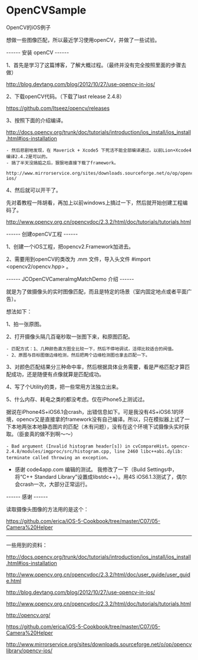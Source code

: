 OpenCVSample
============

OpenCV的iOS例子


想做一些图像匹配，所以最近学习使用openCV，并做了一些试验。


------ 安装 openCV ------

1、首先是学习了这篇博客，了解大概过程。（最终并没有完全按照里面的步骤去做）

http://blog.devtang.com/blog/2012/10/27/use-opencv-in-ios/

2、下载openCV代码。（下载了last release 2.4.8）

https://github.com/Itseez/opencv/releases

3、按照下面的介绍编译。

http://docs.opencv.org/trunk/doc/tutorials/introduction/ios_install/ios_install.html#ios-installation

    - 然后悲剧地发现，在 Maverick + Xcode5 下死活不能全部编译通过。以前Lion+Xcode4编译2.4.2是可以的。
    - 搞了半天没搞掂之后，狠狠地直接下载了framework。
    
    http://www.mirrorservice.org/sites/downloads.sourceforge.net/o/op/opencvlibrary/opencv-ios/
    
4、然后就可以开干了。

先对着教程一阵胡看，再加上以前windows上搞过一下，然后就开始创建工程编码了。

http://www.opencv.org.cn/opencvdoc/2.3.2/html/doc/tutorials/tutorials.html


------ 创建openCV工程 ------

1、创建一个iOS工程，把opencv2.Framework加进去。

2、需要用到openCV的类改为 .mm 文件，导入头文件  #import <opencv2/opencv.hpp>  。



------ JCOpenCVCameraImgMatchDemo 介绍 ------

就是为了做摄像头的实时图像匹配，而且是特定的场景（室内固定地点或者平面广告）。

想法如下：

1、拍一张原图。

2、打开摄像头隔几百毫秒取一张图下来，和原图匹配。

    - 匹配方式：1、几种颜色直方图全比较一下，然后不停地调试，活得比较适合的阀值。
    - 2、原图与目标图做边缘检测，然后把两个边缘检测图也拿去匹配一下。

3、对颜色匹配结果分三种命中率，然后根据具体业务需要，看是严格匹配才算匹配成功，还是随便有点像就算是匹配成功。

4、写了个Utility的类，把一些常用方法独立出来。

5、什么内存、耗电之类的都没考虑。仅在iPhone5上测试过。

据说在iPhone4S+iOS6.1会crash，出错信息如下。可是我没有4S+iOS6.1的环境，opencv又是直接拿的framework没有自己编译。所以，只在模拟器上试了一下本地两张本地静态图片的匹配（木有问题），没有在这个环境下试摄像头实时获取。（臣妾真的做不到啊～～）

    - Bad argument (Invalid histogram header[s]) in cvCompareHist。opencv-2.4.8/modules/imgproc/src/histogram.cpp, line 2460 libc++abi.dylib: terminate called throwing an exception。

   - 感谢 code4app.com 编辑的测试。
      我修改了一下（Build Settings中，将“C++ Standard Library”设置成libstdc++）。用4S iOS6.1.3测试了，偶尔会crash一次，大部分正常运行。


------ 感谢 ------

读取摄像头图像的方法用的是这个：

https://github.com/erica/iOS-5-Cookbook/tree/master/C07/05-Camera%20Helper



--------------------------------------------------------------------------
一些用到的资料：

http://docs.opencv.org/trunk/doc/tutorials/introduction/ios_install/ios_install.html#ios-installation

http://www.opencv.org.cn/opencvdoc/2.3.2/html/doc/user_guide/user_guide.html

http://blog.devtang.com/blog/2012/10/27/use-opencv-in-ios/

http://www.opencv.org.cn/opencvdoc/2.3.2/html/doc/tutorials/tutorials.html

http://opencv.org/

https://github.com/erica/iOS-5-Cookbook/tree/master/C07/05-Camera%20Helper

http://www.mirrorservice.org/sites/downloads.sourceforge.net/o/op/opencvlibrary/opencv-ios/










